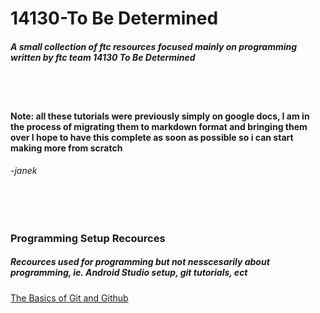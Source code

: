 # 14130-To Be Determined
##### A small collection of ftc resources focused mainly on programming written by ftc team 14130 To Be Determined

<br><br>
#### Note: all these tutorials were previously simply on google docs, I am in the process of migrating them to markdown format and bringing them over I hope to have this complete as soon as possible so i can start making more from scratch
###### -janek
<br><br>

### Programming Setup Recources
##### Recources used for programming but not nesscesarily about programming, ie. Android Studio setup, git tutorials, ect

[The Basics of Git and Github](docs/git-github)
